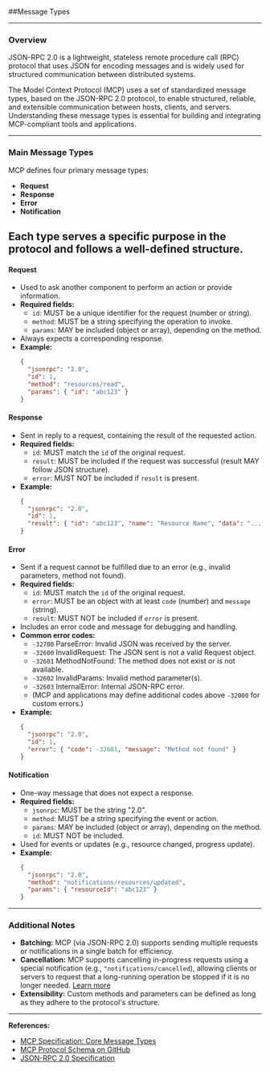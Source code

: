 ##Message Types

---

### Overview

JSON-RPC 2.0 is a lightweight, stateless remote procedure call (RPC) protocol that uses JSON for encoding messages and is widely used for structured communication between distributed systems.

The Model Context Protocol (MCP) uses a set of standardized message types, based on the JSON-RPC 2.0 protocol, to enable structured, reliable, and extensible communication between hosts, clients, and servers. Understanding these message types is essential for building and integrating MCP-compliant tools and applications.

---

### Main Message Types

MCP defines four primary message types:

- **Request**
- **Response**
- **Error**
- **Notification**

Each type serves a specific purpose in the protocol and follows a well-defined structure.
---

#### Request
- Used to ask another component to perform an action or provide information.
- **Required fields:**
  - `id`: MUST be a unique identifier for the request (number or string).
  - `method`: MUST be a string specifying the operation to invoke.
  - `params`: MAY be included (object or array), depending on the method.
- Always expects a corresponding response.
- **Example:**
  ```json
  {
    "jsonrpc": "2.0",
    "id": 1,
    "method": "resources/read",
    "params": { "id": "abc123" }
  }
  ```

#### Response
- Sent in reply to a request, containing the result of the requested action.
- **Required fields:**
  - `id`: MUST match the `id` of the original request.
  - `result`: MUST be included if the request was successful (result MAY follow JSON structure).
  - `error`: MUST NOT be included if `result` is present.
- **Example:**
  ```json
  {
    "jsonrpc": "2.0",
    "id": 1,
    "result": { "id": "abc123", "name": "Resource Name", "data": "..." }
  }
  ```

#### Error
- Sent if a request cannot be fulfilled due to an error (e.g., invalid parameters, method not found).
- **Required fields:**
  - `id`: MUST match the `id` of the original request.
  - `error`: MUST be an object with at least `code` (number) and `message` (string).
  - `result`: MUST NOT be included if `error` is present.
- Includes an error code and message for debugging and handling.
- **Common error codes:**
  - `-32700` ParseError: Invalid JSON was received by the server.
  - `-32600` InvalidRequest: The JSON sent is not a valid Request object.
  - `-32601` MethodNotFound: The method does not exist or is not available.
  - `-32602` InvalidParams: Invalid method parameter(s).
  - `-32603` InternalError: Internal JSON-RPC error.
  - (MCP and applications may define additional codes above `-32000` for custom errors.)
- **Example:**
  ```json
  {
    "jsonrpc": "2.0",
    "id": 1,
    "error": { "code": -32601, "message": "Method not found" }
  }
  ```

#### Notification
- One-way message that does not expect a response.
- **Required fields:**
  - `jsonrpc`: MUST be the string "2.0".
  - `method`: MUST be a string specifying the event or action.
  - `params`: MAY be included (object or array), depending on the method.
  - `id`: MUST NOT be included.
- Used for events or updates (e.g., resource changed, progress update).
- **Example:**
  ```json
  {
    "jsonrpc": "2.0",
    "method": "notifications/resources/updated",
    "params": { "resourceId": "abc123" }
  }
  ```

---

### Additional Notes

- **Batching:** MCP (via JSON-RPC 2.0) supports sending multiple requests or notifications in a single batch for efficiency.
- **Cancellation:** MCP supports cancelling in-progress requests using a special notification (e.g., `"notifications/cancelled`), allowing clients or servers to request that a long-running operation be stopped if it is no longer needed. [Learn more](https://modelcontextprotocol.io/specification/2025-03-26/basic/utilities/cancellation)
- **Extensibility:** Custom methods and parameters can be defined as long as they adhere to the protocol's structure.

---

**References:**
- [MCP Specification: Core Message Types](https://modelcontextprotocol.io/specification/2025-03-26)
- [MCP Protocol Schema on GitHub](https://github.com/modelcontextprotocol/modelcontextprotocol/tree/main/schema)
- [JSON-RPC 2.0 Specification](https://www.jsonrpc.org/specification)